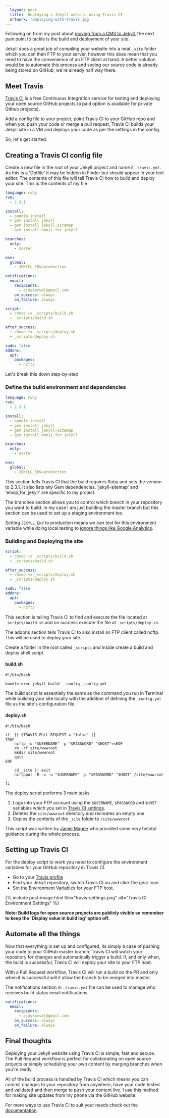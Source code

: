 ```yaml
---
  layout: post
  title:  Deploying a Jekyll website using Travis CI
  artwork: 'deploying-with-travis.jpg'
---
```


Following on from my post about <a href="{{site.baseurl}}{% link _posts/2017-03-18-switching-from-cms-to-jekyll.md %}">moving from a CMS to Jekyll</a>, the next pain point to tackle is the build and deployment of your site.

Jekyll does a great job of compiling your website into a neat `_site` folder which you can then FTP to your server, however this does mean that you need to have the convenience of an FTP client at hand. A better solution would be to automate this process and seeing our source code is already being stored on GitHub, we're already half way there.

## Meet Travis

[Travis CI](https://travis-ci.org/) is a free Continuous Integration service for testing and deploying your open source GitHub projects (a paid option is available for private Github projects).

Add a config file to your project, point Travis CI to your GitHub repo and when you push your code or merge a pull request, Travis CI builds your Jekyll site in a VM and deploys your code as per the settings in the config.

So, let's get started.

## Creating a Travis CI config file

Create a new file in the root of your Jekyll project and name it `.travis.yml`. As this is a 'Dotfile' it may be hidden in Finder but should appear in your text editor. The contents of this file will tell Travis CI how to build and deploy your site. This is the contents of my file

```yaml
language: ruby
rvm:
  - 2.3.1

install:
  - bundle install
  - gem install jekyll
  - gem install jekyll-sitemap
  - gem install emoji_for_jekyll

branches:
  only:
    - master

env:
  global:
    - JEKYLL_ENV=production

notifications:
  email:
    recipients:
      - ajaykarwal@gmail.com
    on_success: always
    on_failure: always

script:
  - chmod +x _scripts/build.sh
  - _scripts/build.sh

after_success:
  - chmod +x _scripts/deploy.sh
  - _scripts/deploy.sh

sudo: false
addons:
  apt:
    packages:
      - ncftp
```

Let's break this down step-by-step

### Define the build environment and dependencies
```yaml
language: ruby
rvm:
  - 2.3.1

install:
  - bundle install
  - gem install jekyll
  - gem install jekyll-sitemap
  - gem install emoji_for_jekyll

branches:
  only:
    - master

env:
  global:
    - JEKYLL_ENV=production
```
This section tells Travis CI that the build requires Ruby and sets the version to 2.3.1. It also lists any Gem dependencies. 'jekyll-sitemap' and 'emoji_for_jekyll' are specific to my project.

The branches section allows you to control which branch in your repository you want to build. In my case I am just building the master branch but this section can be used to set up a staging environment too.

Setting `JEKYLL_ENV` to production means we can test for this environment variable while doing local testing to [ignore things like Google Analytics](https://github.com/ajaykarwal/portfolio/blob/master/_includes/head.html#L26-L28).

### Building and Deploying the site

```yaml
script:
  - chmod +x _scripts/build.sh
  - _scripts/build.sh

after_success:
  - chmod +x _scripts/deploy.sh
  - _scripts/deploy.sh

sudo: false
addons:
  apt:
    packages:
      - ncftp
```

This section is telling Travis CI to find and execute the file located at `_scripts/build.sh` and on success execute the file at `_scripts/deploy.sh`. 

The addons section tells Travis CI to also install an FTP client called ncftp. This will be used to deploy your site.

Create a folder in the root called `_scripts` and inside create a build and deploy shell script.

#### build.sh

```shell
#!/bin/bash

bundle exec jekyll build --config _config.yml
```

The build script is essentially the same as the command you run in Terminal while building your site locally with the addition of defining the `_config.yml` file as the site's configuration file.

#### deploy.sh

```shell
#!/bin/bash

if  [[ $TRAVIS_PULL_REQUEST = "false" ]]
then
    ncftp -u "$USERNAME" -p "$PASSWORD" "$HOST"<<EOF
    rm -rf site/wwwroot
    mkdir site/wwwroot
    quit
EOF

    cd _site || exit
    ncftpput -R -v -u "$USERNAME" -p "$PASSWORD" "$HOST" /site/wwwroot .
fi
```

The deploy script performs 3 main tasks
1. Logs into your FTP account using the `$USERNAME`, `$PASSWORD` and `$HOST` variables which you set in [Travis CI settings](#setting-up-travis-ci).
1. Deletes the `site/wwwroot` directory and recreates an empty one
1. Copies the contents of the `_site` folder to `/site/wwwroot`

This script was written by [Jamie Magee](https://jamiemagee.co.uk/2015/03/31/continuous-deployment-jekyll-to-azure/) who provided some very helpful guidance during the whole process.


## Setting up Travis CI

For the deploy script to work you need to configure the environment variables for your GitHub repository in Travis CI.

- Go to your [Travis profile](https://travis-ci.org/profile/)
- Find your Jekyll repository, switch Travis CI on and click the gear icon
- Set the Environment Variables for your FTP host.

{% include post-image.html file="travis-settings.png" alt="Travis CI Environment Settings" %}

**Note: Build logs for open source projects are publicly visible so remember to keep the 'Display value in build log' option off.**


## Automate all the things

Now that everything is set up and configured, its simply a case of pushing your code to your GitHub master branch. Travis CI will watch your repository for changes and automatically trigger a build. If, and only when, the build is successful, Travis CI will deploy your site to your FTP host.

With a Pull Request workflow, Travis CI will run a build on the PR and only when it is successful will it allow the branch to be merged into master.

The notifications section in `.travis.yml` file can be used to manage who receives build status email notifications.

```yaml
notifications:
  email:
    recipients:
      - ajaykarwal@gmail.com
    on_success: always
    on_failure: always
```


## Final thoughts

Deploying your Jekyll website using Travis CI is simple, fast and secure. The Pull Request workflow is perfect for collaborating on open source projects or simply scheduling your own content by merging branches when you're ready.

All of the build process is handled by Travis CI which means you can commit changes to your repository from anywhere, have your code tested and validated and then merge to push your content live. I use this method for making site updates from my phone via the GitHub website.

For more ways to use Travis CI to suit your needs check out the [documentation](https://docs.travis-ci.com/).
